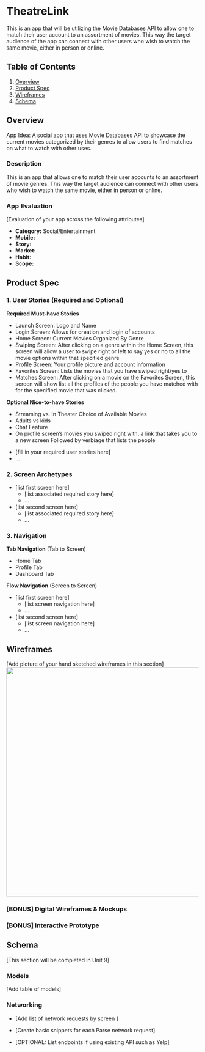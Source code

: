 # TheatreLink
This is an app that will be utilizing the Movie Databases API to allow one to match their user account to an assortment of movies. This way the target audience of the app can connect with other users who wish to watch the same movie, either in person or online. 

## Table of Contents
1. [Overview](#Overview)
1. [Product Spec](#Product-Spec)
1. [Wireframes](#Wireframes)
2. [Schema](#Schema)

## Overview
App Idea:  A social app that uses Movie Databases API to showcase the current movies categorized by their genres to allow users to find matches on what to watch with other uses.

### Description
This is an app that allows one to match their user accounts to an assortment of movie genres. This way the target audience can connect with other users who wish to watch the same movie, either in person or online. 

### App Evaluation
[Evaluation of your app across the following attributes]
- **Category:** Social/Entertainment 
- **Mobile:** 
- **Story:**
- **Market:**
- **Habit:**
- **Scope:**

## Product Spec

### 1. User Stories (Required and Optional)

**Required Must-have Stories**

- Launch Screen: Logo and Name 
- Login Screen: Allows for creation and login of accounts
- Home Screen: Current Movies Organized By Genre
- Swiping Screen: After clicking on a genre within the Home Screen, this screen will allow a user to swipe right or left to say yes or no to all the movie options within that specified genre
- Profile Screen: Your profile picture and account information 
- Favorites Screen: Lists the movies that you have swiped right/yes to 
- Matches Screen: After clicking on a movie on the Favorites Screen, this screen will show list all the profiles of the people you have matched with for the specified movie that was clicked.

**Optional Nice-to-have Stories**
- Streaming vs. In Theater Choice of Available Movies
- Adults vs kids
- Chat Feature
- On profile screen’s movies you swiped right with, a link that takes you to a new screen
Followed by verbiage that lists the people
* [fill in your required user stories here]
* ...

### 2. Screen Archetypes

* [list first screen here]
   * [list associated required story here]
   * ...
* [list second screen here]
   * [list associated required story here]
   * ...

### 3. Navigation

**Tab Navigation** (Tab to Screen)

* Home Tab
* Profile Tab
* Dashboard Tab

**Flow Navigation** (Screen to Screen)

* [list first screen here]
   * [list screen navigation here]
   * ...
* [list second screen here]
   * [list screen navigation here]
   * ...

## Wireframes
[Add picture of your hand sketched wireframes in this section]
<img src="YOUR_WIREFRAME_IMAGE_URL" width=600>

### [BONUS] Digital Wireframes & Mockups

### [BONUS] Interactive Prototype

## Schema 
[This section will be completed in Unit 9]

### Models
[Add table of models]

### Networking
- [Add list of network requests by screen ]
- [Create basic snippets for each Parse network request]

- [OPTIONAL: List endpoints if using existing API such as Yelp]
